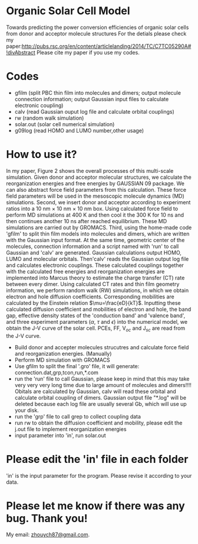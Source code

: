 # Organic Solar Cell Model
Towards predicting the power conversion efficiencies of organic solar cells from donor and acceptor molecule structures
For the detials please check my paper:http://pubs.rsc.org/en/content/articlelanding/2014/TC/C7TC05290A#!divAbstract
Please cite my paper if you use my codes. 

# Codes
* gfilm (split PBC thin film into molecules and dimers; output molecule connection information; output Gaussian input files to calculate electronic coupling)
* calv (read Gaussian ouput log file and calculate orbital couplings)
* rw (random walk simulation)
* solar.out (solar cell numerical simulation)
* g09log (read HOMO and LUMO number,other usage)

# How to use it?
In my paper, Figure 2 shows the overall processes of this multi-scale simulation. Given donor and acceptor molecular structures, we calculate the reorganization energies and free energies by GAUSSIAN 09 package. We can also abstract force field parameters from this calculation. These force field parameters will be used in the mesoscopic molecule dynamics (MD) simulations. Second, we insert donor and acceptor according to experiment ratios into a 10 nm $\times$ 10 nm $\times$ 10 nm box. Using calculated force field to perform MD simulations at 400 K and then cool it the 300 K for 10 ns and then continues another 10 ns after reached equilibrium. These MD simulations are carried out by GROMACS. Third, using the home-made code 'gfilm' to split thin film models into molecules and dimers, which are written with the Gaussian input format. At the same time, geometric center of the molecules, connection information and a script named with 'run' to call Gaussian and 'calv' are generated. Gaussian calculations output HOMO, LUMO and molecular orbitals. Then'calv' reads the Gaussian output log file and calculates electronic couplings. These calculated couplings together with the calculated free energies and reorganization energies are implemented into Marcus theory to estimate the charge transfer (CT) rate between every dimer. Using calculated CT rates and thin film geometry information, we perform random walk (RW) simulations, in which we obtain electron and hole diffusion coefficients. Corresponding mobilities are calculated by the Einstein relation $\mu=\frac{eD}{kT}$. Inputting these calculated diffusion coefficient and mobilities of electron and hole, the band gap, effective density states of the 'conduction band' and 'valence band', and three experiment parameters ($\alpha$, $\tau$ and $\epsilon$) into the numerical model, we obtain the J-V curve of the solar cell. PCEs, FF, V$_{oc}$ and J$_{sc}$ are read from the J-V curve. 

* Build donor and accepter molecules strucutres and calculate force field and reorganization energies. (Manually)
* Perform MD simulation with GROMACS
* Use gfilm to split the final '.gro' file, it will generate: connection.dat,grp,tcon,run,*.com 
* run the 'run' file to call Gaussian, please keep in mind that this may take very very very long time due to large amount of molecules and dimers!!!! Obitals are calculated by Gaussian, calv will read these orbital and calculate orbital coupling of dimers. Gaussian output file "*.log" will be deleted because each log file are usually several Gb, which will use up your disk.     
* run the 'grp' file to call grep to collect coupling data
* run rw to obtain the diffusion coefficient and mobility, please edit the j.out file to implement reorganization energies
* input parameter into 'in', run solar.out  



# Please edit the 'in' file in each folder
'in' is the input parameter for the program. Please revise it according to your data.

# Please let me know if there was any bug. Thank you! 
My email: zhouych87@gmail.com.
